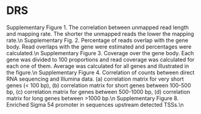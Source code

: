 # DRS
Supplementary Figure 1. The correlation between unmapped read length and mapping rate. The shorter the unmapped reads the lower the mapping rate.\n 
Supplementary Fig. 2. Percentage of reads overlap with the gene body. Read overlaps with the gene were estimated and percentages were calculated.\n 
Supplementary Figure 3. Coverage over the gene body. Each gene was divided to 100 proportions and read coverage was calculated for each one of them. Average was calculated for all genes and illustrated in the figure.\n 
Supplementary Figure 4. Correlation of counts between direct RNA sequencing and Illumina data. (a) correlation matrix for very short genes (< 100 bp), (b) correlation matrix for short genes between 100-500 bp, (c) correlation matrix for genes between 500-1000 bp, (d) correlation matrix for long genes between >1000 bp.\n 
Supplementary Figure 8. Enriched Sigma 54 promoter in sequences upstream detected TSSs.\n 
